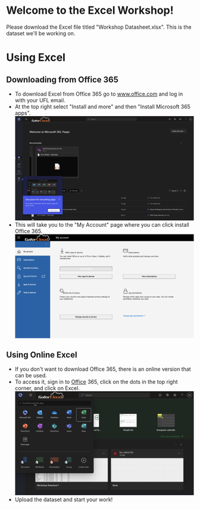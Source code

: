 # Welcome to the Excel Workshop!

Please download the Excel file titled "Workshop Datasheet.xlsx". This is the dataset we'll be working on.


# Using Excel

## Downloading from Office 365
* To download Excel from Office 365 go to <a href="www.office.com">www.office.com</a> and log in with your UFL email.
* At the top right select "Install and more" and then "Install Microsoft 365 apps".
![Excel Workshop Image](images/365screen.png)
* This will take you to the "My Account" page where you can click install Office 365.
![image](images/image.png)


## Using Online Excel
* If you don't want to download Office 365, there is an online version that can be used.
* To access it, sign in to <a href="www.office.com">Office</a> 365, click on the dots in the top right corner, and click on Excel.
![Online Excel Image](images/excel.png)
* Upload the dataset and start your work!
